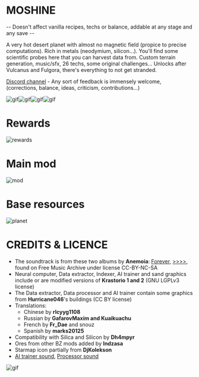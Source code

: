 # MOSHINE

-- Doesn't affect vanilla recipes, techs or balance, addable at any stage and any save --

A very hot desert planet with almost no magnetic field (propice to precise computations). Rich in metals (neodymium, silicon...). You'll find some scientific probes here that you can harvest data from.
Custom terrain generation, music/sfx, 26 techs, some original challenges... Unlocks after Vulcanus and Fulgora, there's everything to not get stranded.

[Discord channel](https://discord.gg/eKK6NXcCbu) - Any sort of feedback is immensely welcome, (corrections, balance, ideas, criticism, contributions...)

![gif](https://i.imgur.com/0dqkYaE.gif)![gif](https://i.imgur.com/4JkEmB1.gif)![gif](https://i.imgur.com/DjiEHgk.gif)![gif](https://i.imgur.com/v7z37X4.gif)

# Rewards
![rewards](https://i.imgur.com/pJ1Ldtp.png)
# Main mod
![mod](https://i.imgur.com/eALVSW5.png)
# Base resources
![planet](https://i.imgur.com/mOkVuPd.png)

# CREDITS & LICENCE
- The soundtrack is from these two albums by **Anemoia**: [Forever](https://freemusicarchive.org/music/anemoia/forever), [>>>>](https://freemusicarchive.org/music/anemoia/-6), found on Free Music Archive under license CC-BY-NC-SA
- Neural computer, Data extractor, Indexer, AI trainer and sand graphics include or are modified versions of **Krastorio 1 and 2** (GNU LGPLv3 license)
- The Data extractor, Data processor and AI trainer contain some graphics from **Hurricane046**'s buildings (CC BY license)
- Translations: 
  - Chinese by **rlcyyg1108**
  - Russian by **GafarovMaxim and Kuaikuachu**
  - French by **Fr_Dae** and snouz
  - Spanish by **marks20125**
- Compatibility with Silica and Silicon by **Dh4mpyr**
- Ores from other BZ mods added by **Indzasa**
- Starmap icon partially from **DjKolekson**
- [AI trainer sound](https://freesound.org/s/382687/), [Processor sound](https://freesound.org/s/343387/)

![gif](https://i.imgur.com/gy9IHdc.gif)
